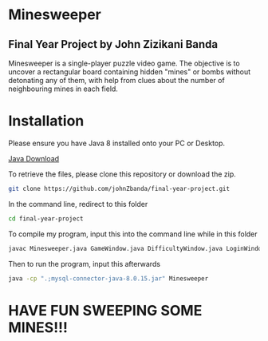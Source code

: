 # Minesweeper
## Final Year Project by John Zizikani Banda

Minesweeper is a single-player puzzle video game. The objective is to uncover a rectangular board containing hidden "mines" or bombs without detonating any of them, with help from clues about the number of neighbouring mines in each field.

# Installation
Please ensure you have Java 8 installed onto your PC or Desktop.

[Java Download](https://www.java.com/en/download/)

To retrieve the files, please clone this repository or download the zip.
```bash
git clone https://github.com/johnZbanda/final-year-project.git
```

In the command line, redirect to this folder
```bash
cd final-year-project
```

To compile my program, input this into the command line while in this folder
```bash
javac Minesweeper.java GameWindow.java DifficultyWindow.java LoginWindow.java RegisterWindow.java MySQLConnection.java
```

Then to run the program, input this afterwards
```bash
java -cp ".;mysql-connector-java-8.0.15.jar" Minesweeper
```

# HAVE FUN SWEEPING SOME MINES!!!
